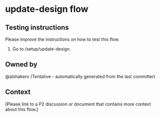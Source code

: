 # update-design flow

## Testing instructions

Please improve the instructions on how to test this flow.

1. Go to /setup/update-design.

## Owned by

@alshakero (Tentative - automatically generated from the last committer)

## Context

[Please link to a P2 discussion or document that contains more context about this flow.]
